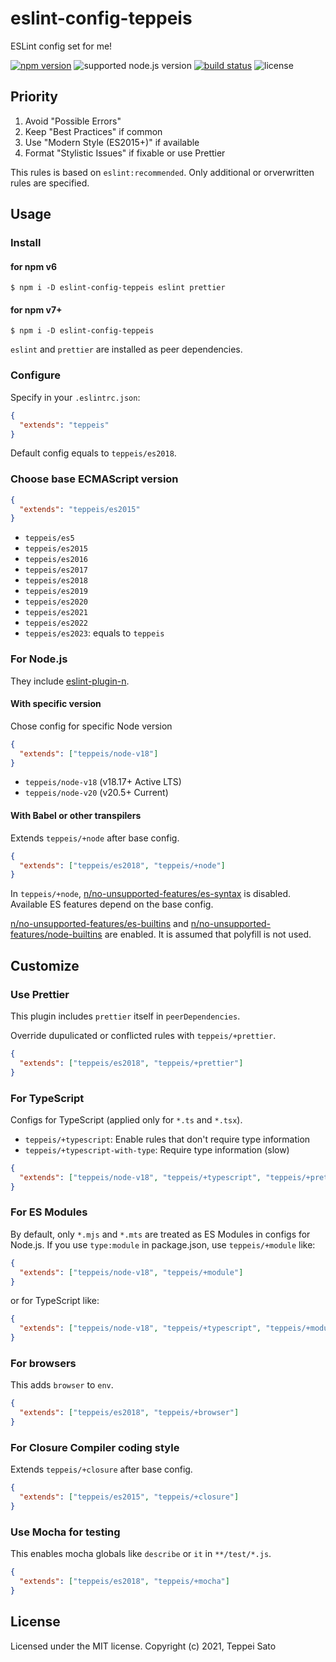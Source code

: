 # eslint-config-teppeis

ESLint config set for me!

[![npm version][npm-image]][npm-url]
![supported node.js version][node-version]
[![build status][ci-image]][ci-url]
![license][license]

## Priority

1.  Avoid "Possible Errors"
2.  Keep "Best Practices" if common
3.  Use "Modern Style (ES2015+)" if available
4.  Format "Stylistic Issues" if fixable or use Prettier

This rules is based on `eslint:recommended`.
Only additional or orverwritten rules are specified.

## Usage

### Install

#### for npm v6

```console
$ npm i -D eslint-config-teppeis eslint prettier
```

#### for npm v7+

```console
$ npm i -D eslint-config-teppeis
```

`eslint` and `prettier` are installed as peer dependencies.

### Configure

Specify in your `.eslintrc.json`:

```json
{
  "extends": "teppeis"
}
```

Default config equals to `teppeis/es2018`.

### Choose base ECMAScript version

```json
{
  "extends": "teppeis/es2015"
}
```

- `teppeis/es5`
- `teppeis/es2015`
- `teppeis/es2016`
- `teppeis/es2017`
- `teppeis/es2018`
- `teppeis/es2019`
- `teppeis/es2020`
- `teppeis/es2021`
- `teppeis/es2022`
- `teppeis/es2023`: equals to `teppeis`

### For Node.js

They include [eslint-plugin-n](https://www.npmjs.com/package/eslint-plugin-n).

#### With specific version

Chose config for specific Node version

```json
{
  "extends": ["teppeis/node-v18"]
}
```

- `teppeis/node-v18` (v18.17+ Active LTS)
- `teppeis/node-v20` (v20.5+ Current)

#### With Babel or other transpilers

Extends `teppeis/+node` after base config.

```json
{
  "extends": ["teppeis/es2018", "teppeis/+node"]
}
```

In `teppeis/+node`, [n/no-unsupported-features/es-syntax](https://github.com/weiran-zsd/eslint-plugin-node/blob/master/docs/rules/no-unsupported-features/es-syntax.md) is disabled.
Available ES features depend on the base config.

[n/no-unsupported-features/es-builtins](https://github.com/weiran-zsd/eslint-plugin-node/blob/master/docs/rules/no-unsupported-features/es-builtins.md) and [n/no-unsupported-features/node-builtins](https://github.com/weiran-zsd/eslint-plugin-node/blob/master/docs/rules/no-unsupported-features/node-builtins.md) are enabled. It is assumed that polyfill is not used.

## Customize

### Use Prettier

This plugin includes `prettier` itself in `peerDependencies`.

Override dupulicated or conflicted rules with `teppeis/+prettier`.

```json
{
  "extends": ["teppeis/es2018", "teppeis/+prettier"]
}
```

### For TypeScript

Configs for TypeScript (applied only for `*.ts` and `*.tsx`).

- `teppeis/+typescript`: Enable rules that don't require type information
- `teppeis/+typescript-with-type`: Require type information (slow)

```json
{
  "extends": ["teppeis/node-v18", "teppeis/+typescript", "teppeis/+prettier"]
}
```

### For ES Modules

By default, only `*.mjs` and `*.mts` are treated as ES Modules in configs for Node.js.
If you use `type:module` in package.json, use `teppeis/+module` like:

```json
{
  "extends": ["teppeis/node-v18", "teppeis/+module"]
}
```

or for TypeScript like:

```json
{
  "extends": ["teppeis/node-v18", "teppeis/+typescript", "teppeis/+module"]
}
```

### For browsers

This adds `browser` to `env`.

```json
{
  "extends": ["teppeis/es2018", "teppeis/+browser"]
}
```

### For Closure Compiler coding style

Extends `teppeis/+closure` after base config.

```json
{
  "extends": ["teppeis/es2015", "teppeis/+closure"]
}
```

### Use Mocha for testing

This enables mocha globals like `describe` or `it` in `**/test/*.js`.

```json
{
  "extends": ["teppeis/es2018", "teppeis/+mocha"]
}
```

## License

Licensed under the MIT license.
Copyright (c) 2021, Teppei Sato

[npm-image]: https://badgen.net/npm/v/eslint-config-teppeis?icon=npm&label=
[npm-url]: https://npmjs.org/package/eslint-config-teppeis
[ci-image]: https://github.com/teppeis/eslint-config-teppeis/workflows/ci/badge.svg
[ci-url]: https://github.com/teppeis/eslint-config-teppeis/actions?query=workflow%3A%22ci%22
[deps-image]: https://img.shields.io/librariesio/release/npm/eslint-config-teppeis
[deps-url]: https://libraries.io/npm/eslint-config-teppeis
[node-version]: https://badgen.net/npm/node/eslint-config-teppeis
[license]: https://badgen.net/npm/license/eslint-config-teppeis

